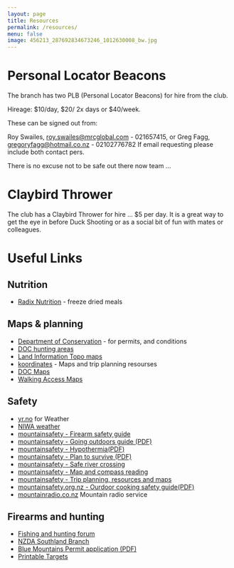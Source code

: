 ```yaml
---
layout: page
title: Resources
permalink: /resources/
menu: false
image: 456213_287692834673246_1012630008_bw.jpg
---
```

 
# Personal Locator Beacons

The branch has two PLB (Personal Locator Beacons) for hire from the club.

Hireage: $10/day, $20/ 2x days or $40/week.

These can be signed out from:

Roy Swailes, roy.swailes@mrcglobal.com - 021657415, or
Greg Fagg, gregoryfagg@hotmail.co.nz - 02102776782
If email requesting please include both contact pers.

There is no excuse not to be safe out there now team ...

# Claybird Thrower

The club has a Claybird Thrower for hire … $5 per day. It is a great way to get the eye in before Duck Shooting or as a social bit of fun with mates or colleagues.

# Useful Links

## Nutrition

 * [Radix Nutrition](https://www.radixnutrition.com/meal-ranges/performance.html/) - freeze dried meals

## Maps & planning

 * [Department of Conservation](https://doc.govt.nz/) - for permits, and conditions
 * [DOC hunting areas](https://doc.govt.nz/parks-and-recreation/things-to-do/hunting/)
 * [Land Information Topo maps](https://linz.govt.nz/)
 * [koordinates](koordinates.com/) - Maps and trip planning resourses
 * [DOC Maps](https://maps.doc.govt.nz/)
 * [Walking Access Maps](https://www.walkingaccess.govt.nz/)
 
## Safety

*   [yr.no](http://www.yr.no) for Weather
*   [NIWA weather](https://weather.niwa.co.nz/)
*   [mountainsafety - Firearm safety guide](http://www.mountainsafety.org.nz/Safety-Tips/Firearms-Safety.asp)
*   [mountainsafety - Going outdoors guide (PDF)](http://www.mountainsafety.org.nz/ProductFiles/PMPLTS.pdf)
*   [mountainsafety - Hypothermia(PDF)](http://www.mountainsafety.org.nz/files/PMPLTS31.pdf)
*   [mountainsafety - Plan to survive (PDF)](http://www.mountainsafety.org.nz/ProductFiles/PMPLTS5.pdf)
*   [mountainsafety - Safe river crossing](http://www.mountainsafety.org.nz/safety-tips/River-Safety.asp)
*   [mountainsafety - Map and compass reading](http://www.mountainsafety.org.nz/Safety-Tips/Maps.asp)
*   [mountainsafety - Trip planning, resources and maps](http://www.mountainsafety.org.nz/Safety-Tips/The-Outdoor-Safety-Code/Plan-your-trip.asp)
*   [mountainsafety.org.nz - Ourdoor cooking safety guide(PDF)](http://www.mountainsafety.org.nz/files/PMPLTS36.pdf)
*   [mountainradio.co.nz](http://www.mountainradio.co.nz/) Mountain radio service

## Firearms and hunting

 * [Fishing and hunting forum](http://fishnhunt.co.nz/)
 * [NZDA Southland Branch](http://southlanddeerstalkers.org.nz/) 
 * [Blue Mountains Permit application (PDF)](https://doc.govt.nz/)
 * [Printable Targets](mytargets.com/)
